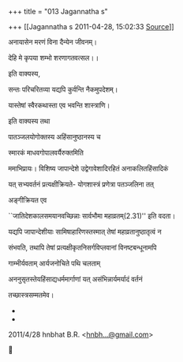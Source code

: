 +++
title = "013 Jagannatha s"

+++
[[Jagannatha s	2011-04-28, 15:02:33 [Source](https://groups.google.com/g/bvparishat/c/gEYWpLS1S5c)]]



अनायासेन मरणं विना दैन्येन जीवनम्।

  

देहि मे कृपया शम्भो शरणागतवत्सल।।

  

इति वाक्यस्य,

  

सन्तः परिचरितव्या यद्यपि कुर्वन्ति नैकमुपदेशम्।

  

यास्तेषां स्वैरकथास्ता एव भवन्ति शास्त्राणि।

  

इति वाक्यस्य तथा

  

पातञ्जलयोगोक्तस्य अहिंसानुष्ठानस्य च

  

स्मारकं माधवगोपालवर्यैरुक्तमिति

  

ममाभिप्रायः। विशिष्य जापान्देशे उद्वेगावेशादिरहितं अनाकलितहिंसादिकं

  

यत् सभ्यवर्तनं प्रत्यक्षीक्रियते- योगशास्त्रं प्रणेत्रा पतञ्जलिना तत्

  

अङ्गीक्रियत एव

  

\`\`जातिदेशकालसमयानवच्छिन्नाः सार्वभौमा महाव्रतम्(2.31)'' इति वदता।

  

यद्यपि जापान्देशीयाः सामिषाहारिणस्तस्मात् तेषां महाव्रतानुष्ठातृत्वं न

  

संभवति, तथापि तेषां प्रत्यक्षीकृतनिसर्गविप्लवानां विनष्टबन्धूनामपि 

  

गाम्भीर्यवताम् आर्यजनोचिते पथि चलताम्

  

अननुसृतस्तेयहिंसाद्यधर्ममार्गाणां यत् असंभिन्नार्यमर्यादं वर्तनं

  

तच्छास्त्रसम्मतमेव।

  

  

  

*  
*

2011/4/28 hnbhat B.R. \<[hnbh...@gmail.com]()\>




